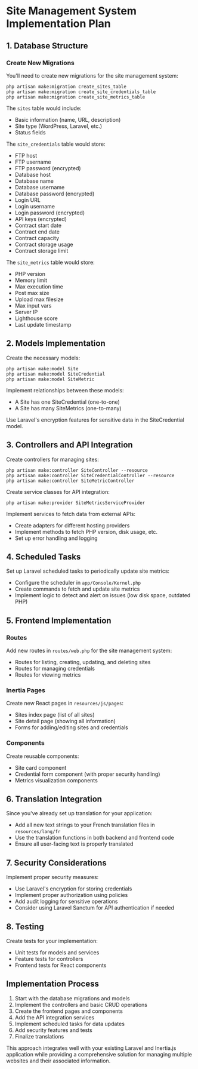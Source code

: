 # Site Management System Implementation Plan

## 1. Database Structure

### Create New Migrations
You'll need to create new migrations for the site management system:

```
php artisan make:migration create_sites_table
php artisan make:migration create_site_credentials_table
php artisan make:migration create_site_metrics_table
```

The `sites` table would include:
- Basic information (name, URL, description)
- Site type (WordPress, Laravel, etc.)
- Status fields

The `site_credentials` table would store:
- FTP host
- FTP username
- FTP password (encrypted)
- Database host
- Database name
- Database username
- Database password (encrypted)
- Login URL
- Login username
- Login password (encrypted)
- API keys (encrypted)
- Contract start date
- Contract end date
- Contract capacity
- Contract storage usage
- Contract storage limit

The `site_metrics` table would store:
- PHP version
- Memory limit
- Max execution time
- Post max size
- Upload max filesize
- Max input vars
- Server IP
- Lighthouse score
- Last update timestamp



## 2. Models Implementation

Create the necessary models:
```
php artisan make:model Site
php artisan make:model SiteCredential
php artisan make:model SiteMetric
```

Implement relationships between these models:
- A Site has one SiteCredential (one-to-one)
- A Site has many SiteMetrics (one-to-many)

Use Laravel's encryption features for sensitive data in the SiteCredential model.

## 3. Controllers and API Integration

Create controllers for managing sites:
```
php artisan make:controller SiteController --resource
php artisan make:controller SiteCredentialController --resource
php artisan make:controller SiteMetricController
```

Create service classes for API integration:
```
php artisan make:provider SiteMetricsServiceProvider
```

Implement services to fetch data from external APIs:
- Create adapters for different hosting providers
- Implement methods to fetch PHP version, disk usage, etc.
- Set up error handling and logging

## 4. Scheduled Tasks

Set up Laravel scheduled tasks to periodically update site metrics:
- Configure the scheduler in `app/Console/Kernel.php`
- Create commands to fetch and update site metrics
- Implement logic to detect and alert on issues (low disk space, outdated PHP)

## 5. Frontend Implementation

### Routes
Add new routes in `routes/web.php` for the site management system:
- Routes for listing, creating, updating, and deleting sites
- Routes for managing credentials
- Routes for viewing metrics

### Inertia Pages
Create new React pages in `resources/js/pages`:
- Sites index page (list of all sites)
- Site detail page (showing all information)
- Forms for adding/editing sites and credentials

### Components
Create reusable components:
- Site card component
- Credential form component (with proper security handling)
- Metrics visualization components

## 6. Translation Integration

Since you've already set up translation for your application:
- Add all new text strings to your French translation files in `resources/lang/fr`
- Use the translation functions in both backend and frontend code
- Ensure all user-facing text is properly translated

## 7. Security Considerations

Implement proper security measures:
- Use Laravel's encryption for storing credentials
- Implement proper authorization using policies
- Add audit logging for sensitive operations
- Consider using Laravel Sanctum for API authentication if needed

## 8. Testing

Create tests for your implementation:
- Unit tests for models and services
- Feature tests for controllers
- Frontend tests for React components

## Implementation Process

1. Start with the database migrations and models
2. Implement the controllers and basic CRUD operations
3. Create the frontend pages and components
4. Add the API integration services
5. Implement scheduled tasks for data updates
6. Add security features and tests
7. Finalize translations

This approach integrates well with your existing Laravel and Inertia.js application while providing a comprehensive solution for managing multiple websites and their associated information.
